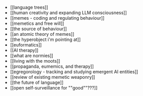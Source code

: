- [[language trees]]
- [[human creativity and expanding LLM consciousness]]
- [[memes - coding and regulating behaviour]]
- [[memetics and free will]]
- [[the source of behaviour]]
- [[an atomic theory of memes]]
- [[the hyperobject i'm pointing at]]
- [[euformatics]]
- [[AI therapy]]
- [[what are normies]]
- [[living with the moots]]
- [[propaganda, eumemics, and therapy]]
- [[egregorology - tracking and studying emergent AI entities]]
- [[review of existing memetic weaponry]]
- [[the future of language]]
- [[open self-surveillance for ""good""???]]